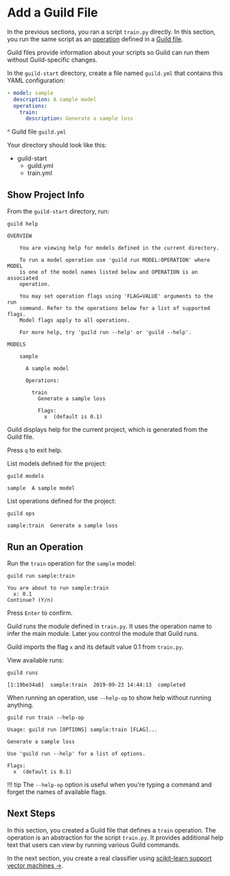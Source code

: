# Add a Guild File

In the previous sections, you ran a script `train.py` directly. In
this section, you run the same script as an
[operation](term:operation) defined in a [Guild file](ref:guildfiles).

Guild files provide information about your scripts so Guild can run
them without Guild-specific changes.

In the `guild-start` directory, create a file named `guild.yml` that
contains this YAML configuration:

``` yaml
- model: sample
  description: A sample model
  operations:
    train:
      description: Generate a sample loss
```

^ Guild file `guild.yml`

Your directory should look like this:

<div class="file-tree">
<ul>
<li class="is-folder open">guild-start
 <ul>
 <li class="is-file">guild.yml</li>
 <li class="is-file">train.yml</li>
 </ul>
</li>
</ul>
</div>

## Show Project Info

From the `guild-start` directory, run:

``` command
guild help
```

``` output
OVERVIEW

    You are viewing help for models defined in the current directory.

    To run a model operation use 'guild run MODEL:OPERATION' where MODEL
    is one of the model names listed below and OPERATION is an associated
    operation.

    You may set operation flags using 'FLAG=VALUE' arguments to the run
    command. Refer to the operations below for a list of supported flags.
    Model flags apply to all operations.

    For more help, try 'guild run --help' or 'guild --help'.

MODELS

    sample

      A sample model

      Operations:

        train
          Generate a sample loss

          Flags:
            x  (default is 0.1)

```

Guild displays help for the current project, which is generated from
the Guild file.

Press `q` to exit help.

List models defined for the project:

``` command
guild models
```

``` output
sample  A sample model
```

List operations defined for the project:

``` command
guild ops
```

``` output
sample:train  Generate a sample loss
```

## Run an Operation

Run the `train` operation for the `sample` model:

``` command
guild run sample:train
```

``` output
You are about to run sample:train
  x: 0.1
Continue? (Y/n)
```

Press `Enter` to confirm.

Guild runs the module defined in `train.py`. It uses the operation
name to infer the main module. Later you control the module that Guild
runs.

Guild imports the flag `x` and its default value 0.1 from `train.py`.

View available runs:

``` command
guild runs
```

``` output
[1:19be34a8]  sample:train  2019-09-23 14:44:13  completed
```

When running an operation, use `--help-op` to show help without
running anything.

``` command
guild run train --help-op
```

``` output
Usage: guild run [OPTIONS] sample:train [FLAG]...

Generate a sample loss

Use 'guild run --help' for a list of options.

Flags:
  x  (default is 0.1)
```

!!! tip
    The `--help-op` option is useful when you're typing a command
    and forget the names of available flags.

## Next Steps

In this section, you created a Guild file that defines a `train`
operation. The operation is an abstraction for the script
`train.py`. It provides additional help text that users can view by
running various Guild commands.

In the next section, you create a real classifier using [scikit-learn
support vector machines
->](https://scikit-learn.org/stable/modules/svm.html).
